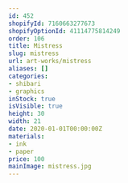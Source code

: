 ```yaml
---
id: 452
shopifyId: 7160663277673
shopifyOptionId: 41114775814249
order: 106
title: Mistress
slug: mistress
url: art-works/mistress
aliases: []
categories:
- shibari
- graphics
inStock: true
isVisible: true
height: 30
width: 21
date: 2020-01-01T00:00:00Z
materials:
- ink
- paper
price: 100
mainImage: mistress.jpg
---
```

